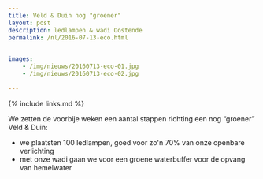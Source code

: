 ```yaml
---
title: Veld & Duin nog "groener"
layout: post
description: ledlampen & wadi Oostende
permalink: /nl/2016-07-13-eco.html

    
images: 
    - /img/nieuws/20160713-eco-01.jpg
    - /img/nieuws/20160713-eco-02.jpg
    
---
```


{% include links.md %}

We zetten de voorbije weken een aantal stappen richting een nog “groener” Veld & Duin:

- we plaatsten 100 ledlampen, goed voor zo'n 70% van onze openbare verlichting
- met onze wadi gaan we voor een groene waterbuffer voor de opvang van hemelwater



